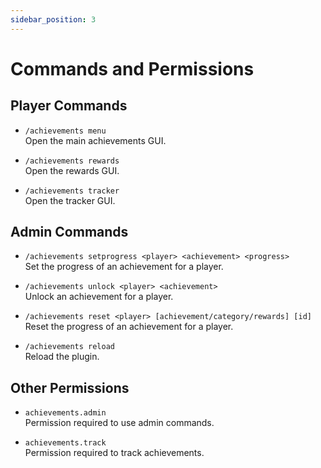 ```yaml
---
sidebar_position: 3
---
```


# Commands and Permissions

## Player Commands

- `/achievements menu` <br/>
  Open the main achievements GUI.

- `/achievements rewards` <br/>
  Open the rewards GUI.

- `/achievements tracker` <br/>
  Open the tracker GUI.

## Admin Commands

- `/achievements setprogress <player> <achievement> <progress>` <br/>
  Set the progress of an achievement for a player.

- `/achievements unlock <player> <achievement>` <br/>
  Unlock an achievement for a player.

- `/achievements reset <player> [achievement/category/rewards] [id]` <br/>
  Reset the progress of an achievement for a player.

- `/achievements reload` <br/>
  Reload the plugin.

## Other Permissions

- `achievements.admin` <br/>
  Permission required to use admin commands.

- `achievements.track` <br/>
  Permission required to track achievements.